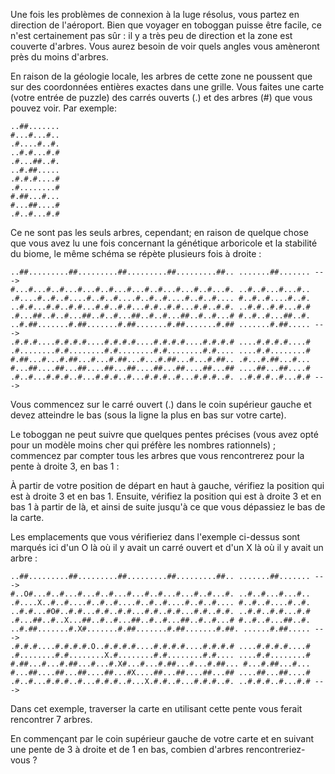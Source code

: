 Une fois les problèmes de connexion à la luge résolus, vous partez en direction de l'aéroport. Bien que voyager en toboggan puisse être facile, ce n'est certainement pas sûr : il y a très peu de direction et la zone est couverte d'arbres. Vous aurez besoin de voir quels angles vous amèneront près du moins d'arbres.

En raison de la géologie locale, les arbres de cette zone ne poussent que sur des coordonnées entières exactes dans une grille. Vous faites une carte (votre entrée de puzzle) des carrés ouverts (.) et des arbres (#) que vous pouvez voir. Par exemple:

    ..##.......
    #...#...#..
    .#....#..#.
    ..#.#...#.#
    .#...##..#.
    ..#.##.....
    .#.#.#....#
    .#........#
    #.##...#...
    #...##....#
    .#..#...#.#
    
Ce ne sont pas les seuls arbres, cependant; en raison de quelque chose que vous avez lu une fois concernant la génétique arboricole et la stabilité du biome, le même schéma se répète plusieurs fois à droite :

    ..##.........##.........##.........##.........##.. .......##....... --->
    #...#...#..#...#...#..#...#...#..#...#...#..#...#. ..#..#...#...#..
    .#....#..#..#....#..#..#....#..#..#....#..#..#.... #..#..#....#..#.
    ..#.#...#.#..#.#...#.#..#.#...#.#..#.#...#.#..#.#. ..#.#..#.#...#.#
    .#...##..#..#...##..#..#...##..#..#...##..#..#...# #..#..#...##..#.
    ..#.##.......#.##.......#.##.......#.##.......#.## .......#.##..... --->
    .#.#.#....#.#.#.#....#.#.#.#....#.#.#.#....#.#.#.# ....#.#.#.#....#
    .#........#.#........#.#........#.#........#.#.... ....#.#........#
    #.##...#...#.##...#...#.##...#...#.##...#...#.##.. .#...#.##...#...
    #...##....##...##....##...##....##...##....##...## ....##...##....#
    .#..#...#.#.#..#...#.#.#..#...#.#.#..#...#.#.#..#. ..#.#.#..#...#.# --->
Vous commencez sur le carré ouvert (.) dans le coin supérieur gauche et devez atteindre le bas (sous la ligne la plus en bas sur votre carte).

Le toboggan ne peut suivre que quelques pentes précises (vous avez opté pour un modèle moins cher qui préfère les nombres rationnels) ; commencez par compter tous les arbres que vous rencontrerez pour la pente à droite 3, en bas 1 :

À partir de votre position de départ en haut à gauche, vérifiez la position qui est à droite 3 et en bas 1. Ensuite, vérifiez la position qui est à droite 3 et en bas 1 à partir de là, et ainsi de suite jusqu'à ce que vous dépassiez le bas de la carte.

Les emplacements que vous vérifieriez dans l'exemple ci-dessus sont marqués ici d'un O là où il y avait un carré ouvert et d'un X là où il y avait un arbre :

    ..##.........##.........##.........##.........##.. .......##....... --->
    #..O#...#..#...#...#..#...#...#..#...#...#..#...#. ..#..#...#...#..
    .#....X..#..#....#..#..#....#..#..#....#..#..#.... #..#..#....#..#.
    ..#.#...#O#..#.#...#.#..#.#...#.#..#.#...#.#..#.#. ..#.#..#.#...#.#
    .#...##..#..X...##..#..#...##..#..#...##..#..#...# #..#..#...##..#.
    ..#.##.......#.X#.......#.##.......#.##.......#.##. ......#.##..... --->
    .#.#.#....#.#.#.#.O..#.#.#.#....#.#.#.#....#.#.#.# ....#.#.#.#....#
    .#........#.#........X.#........#.#........#.#.... ....#.#........#
    #.##...#...#.##...#...#.X#...#...#.##...#...#.##... #...#.##...#...
    #...##....##...##....##...#X....##...##....##...## ....##...##....#
    .#..#...#.#.#..#...#.#.#..#...X.#.#..#...#.#.#..#. ..#.#.#..#...#.# --->


Dans cet exemple, traverser la carte en utilisant cette pente vous ferait rencontrer 7 arbres.

En commençant par le coin supérieur gauche de votre carte et en suivant une pente de 3 à droite et de 1 en bas, combien d'arbres rencontreriez-vous ?
